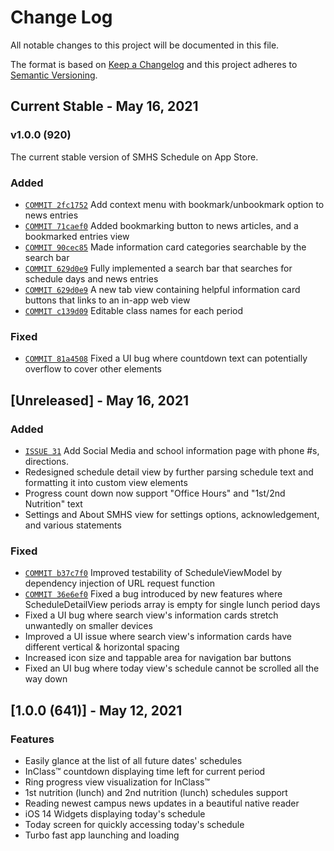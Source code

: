 # Change Log
All notable changes to this project will be documented in this file.
 
The format is based on [Keep a Changelog](http://keepachangelog.com/)
and this project adheres to [Semantic Versioning](http://semver.org/).



## Current Stable - May 16, 2021
 ### v1.0.0 (920)
The current stable version of SMHS Schedule on App Store.

### Added
- [`COMMIT 2fc1752`](https://github.com/jevonmao/SMHS-Schedule/commit/2fc1752736b00a7390f7662b4bae112c13629d64) Add context menu with bookmark/unbookmark option to news entries
- [`COMMIT 71caef0`](https://github.com/jevonmao/SMHS-Schedule/commit/71caef0007b867dc1ea81c5881bf85128fc9f524) Added bookmarking button to news articles, and a bookmarked entries view
- [`COMMIT 90cec85`](https://github.com/jevonmao/SMHS-Schedule/commit/90cec8521fcc7dafcacbe5cab17cdb8a2e2de4c9) Made information card categories searchable by the search bar
- [`COMMIT 629d0e9`](https://github.com/jevonmao/SMHS-Schedule/commit/629d0e97e88fad6c47520d92d96b910fb29959a2) Fully implemented a search bar that searches for schedule days and news entries
- [`COMMIT 629d0e9`](https://github.com/jevonmao/SMHS-Schedule/commit/629d0e97e88fad6c47520d92d96b910fb29959a2) A new tab view containing helpful information card buttons that links to an in-app web view
- [`COMMIT c139d09`](https://github.com/jevonmao/SMHS-Schedule/commit/c139d09c110c4c05f818382a98d22149a2a7bc8e) Editable class names for each period

### Fixed
- [`COMMIT 81a4508`](https://github.com/jevonmao/SMHS-Schedule/commit/81a450886d4195e1c80078ac9f1f16936c085924) Fixed a UI bug where countdown text can potentially overflow to cover other elements

## [Unreleased] - May 16, 2021

### Added
- [`ISSUE 31`](https://github.com/jevonmao/SMHS-Schedule/issues/31) Add Social Media and school information page with phone #s, directions.
- Redesigned schedule detail view by further parsing schedule text and formatting it into custom view elements
- Progress count down now support "Office Hours" and "1st/2nd Nutrition" text
- Settings and About SMHS view for settings options, acknowledgement, and various statements

### Fixed
- [`COMMIT b37c7f0`](https://github.com/jevonmao/SMHS-Schedule/commit/b37c7f0b7f687c705c4182ccd2e3baf4772e7c76) Improved testability of ScheduleViewModel by dependency injection of URL request function
- [`COMMIT 36e6ef0`](https://github.com/jevonmao/SMHS-Schedule/commit/36e6ef083055d289a7781c4ed968d4fbebb77344) Fixed a bug introduced by new features where ScheduleDetailView periods array is empty for single lunch period days
- Fixed a UI bug where search view's information cards stretch unwantedly on smaller devices
- Improved a UI issue where search view's information cards have different vertical & horizontal spacing
- Increased icon size and tappable area for navigation bar buttons
- Fixed an UI bug where today view's schedule cannot be scrolled all the way down

## [1.0.0 (641)] - May 12, 2021

### Features
- Easily glance at the list of all future dates' schedules
- InClass™ countdown displaying time left for current period
- Ring progress view visualization for InClass™
- 1st nutrition (lunch) and 2nd nutrition (lunch) schedules support
- Reading newest campus news updates in a beautiful native reader
- iOS 14 Widgets displaying today's schedule
- Today screen for quickly accessing today's schedule
- Turbo fast app launching and loading
